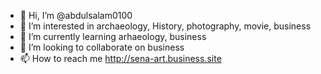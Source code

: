 - 👋 Hi, I’m @abdulsalam0100
- 👀 I’m interested in archaeology, History, photography, movie, business
- 🌱 I’m currently learning arhaeology, business
- 💞️ I’m looking to collaborate on business
- 📫 How to reach me http://sena-art.business.site

<!---
abdulsalam0100/abdulsalam0100 is a ✨ special ✨ repository because its `README.md` (this file) appears on your GitHub profile.
You can click the Preview link to take a look at your changes.
--->
